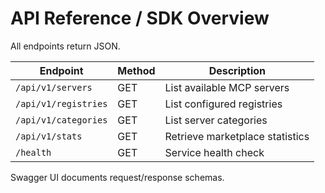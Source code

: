 # API Reference / SDK Overview

All endpoints return JSON.

| Endpoint | Method | Description |
| -------- | ------ | ----------- |
| `/api/v1/servers` | GET | List available MCP servers |
| `/api/v1/registries` | GET | List configured registries |
| `/api/v1/categories` | GET | List server categories |
| `/api/v1/stats` | GET | Retrieve marketplace statistics |
| `/health` | GET | Service health check |

Swagger UI documents request/response schemas.
